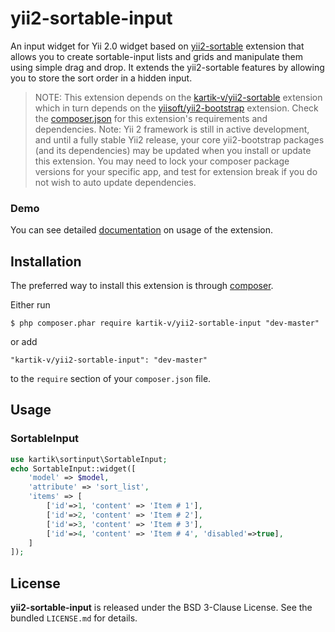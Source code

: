 yii2-sortable-input
===================

An input widget for Yii 2.0 widget based on [yii2-sortable](http://demos.krajee.com/sortable) extension that allows you to create sortable-input lists and grids and manipulate them 
using simple drag and drop. It extends the yii2-sortable features by allowing you to store the sort order in a hidden input. 

> NOTE: This extension depends on the [kartik-v/yii2-sortable](https://github.com/kartik-v/yii2-sortable) extension which in turn depends on the 
[yiisoft/yii2-bootstrap](https://github.com/yiisoft/yii2/tree/master/extensions/bootstrap) extension. Check the 
[composer.json](https://github.com/kartik-v/yii2-sortable-input/blob/master/composer.json) for this extension's requirements and dependencies. 
Note: Yii 2 framework is still in active development, and until a fully stable Yii2 release, your core yii2-bootstrap packages (and its dependencies) 
may be updated when you install or update this extension. You may need to lock your composer package versions for your specific app, and test 
for extension break if you do not wish to auto update dependencies.

### Demo
You can see detailed [documentation](http://demos.krajee.com/sortable-input) on usage of the extension.

## Installation

The preferred way to install this extension is through [composer](http://getcomposer.org/download/).

Either run

```
$ php composer.phar require kartik-v/yii2-sortable-input "dev-master"
```

or add

```
"kartik-v/yii2-sortable-input": "dev-master"
```

to the ```require``` section of your `composer.json` file.

## Usage

### SortableInput

```php
use kartik\sortinput\SortableInput;
echo SortableInput::widget([
    'model' => $model,
    'attribute' => 'sort_list',
    'items' => [
        ['id'=>1, 'content' => 'Item # 1'],
        ['id'=>2, 'content' => 'Item # 2'],
        ['id'=>3, 'content' => 'Item # 3'],
        ['id'=>4, 'content' => 'Item # 4', 'disabled'=>true],
    ]   
]); 
```

## License

**yii2-sortable-input** is released under the BSD 3-Clause License. See the bundled `LICENSE.md` for details.